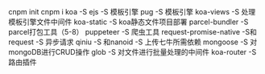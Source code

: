 cnpm init
cnpm i 
  koa -S
  ejs -S  模板引擎
  pug -S  模板引擎
  koa-views -S  处理模板引擎文件中间件
  koa-static -S  koa静态文件项目部署
  parcel-bundler -S parcel打包工具（5-8）
  puppeteer -S  爬虫工具
  request-promise-native -S和request -S 异步请求
  qiniu -S 和nanoid -S 上传七牛所需依赖
  mongoose -S 对mongoDB进行CRUD操作
  glob -S 对文件进行批量处理的中间件
  koa-router -S 路由插件
